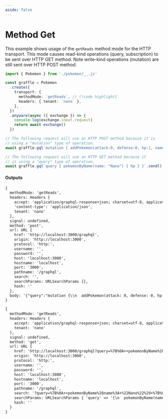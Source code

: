 ```yaml
---
aside: false
---
```


# Method Get

This example shows usage of the `getReads` method mode for the HTTP transport. This mode causes read-kind operations (query, subscription)
to be sent over HTTP GET method. Note write-kind operations (mutation) are still sent over HTTP POST method.

<!-- dprint-ignore-start -->
```ts twoslash
import { Pokemon } from './pokemon/__.js'

const graffle = Pokemon
  .create({
    transport: {
      methodMode: `getReads`, // [!code highlight]
      headers: { tenant: `nano` },
    },
  })
  .anyware(async ({ exchange }) => {
    console.log(exchange.input.request)
    return await exchange()
  })

// The following request will use an HTTP POST method because it is
// using a "mutation" type of operation.
await graffle.gql`mutation { addPokemon(attack:0, defense:0, hp:1, name:"Nano", type: grass) { name } }`.send()

// The following request will use an HTTP GET method because it
// is using a "query" type of operation.
await graffle.gql`query { pokemonByName(name: "Nano") { hp } }`.send()
```
<!-- dprint-ignore-end -->

#### Outputs

<!-- dprint-ignore-start -->
```txt
{
  methodMode: 'getReads',
  headers: Headers {
    accept: 'application/graphql-response+json; charset=utf-8, application/json; charset=utf-8',
    'content-type': 'application/json',
    tenant: 'nano'
  },
  signal: undefined,
  method: 'post',
  url: URL {
    href: 'http://localhost:3000/graphql',
    origin: 'http://localhost:3000',
    protocol: 'http:',
    username: '',
    password: '',
    host: 'localhost:3000',
    hostname: 'localhost',
    port: '3000',
    pathname: '/graphql',
    search: '',
    searchParams: URLSearchParams {},
    hash: ''
  },
  body: '{"query":"mutation {\\n  addPokemon(attack: 0, defense: 0, hp: 1, name: \\"Nano\\", type: grass) {\\n    name\\n  }\\n}"}'
}
```
<!-- dprint-ignore-end -->
<!-- dprint-ignore-start -->
```txt
{
  methodMode: 'getReads',
  headers: Headers {
    accept: 'application/graphql-response+json; charset=utf-8, application/json; charset=utf-8',
    tenant: 'nano'
  },
  signal: undefined,
  method: 'get',
  url: URL {
    href: 'http://localhost:3000/graphql?query=%7B%0A++pokemonByName%28name%3A+%22Nano%22%29+%7B%0A++++hp%0A++%7D%0A%7D',
    origin: 'http://localhost:3000',
    protocol: 'http:',
    username: '',
    password: '',
    host: 'localhost:3000',
    hostname: 'localhost',
    port: '3000',
    pathname: '/graphql',
    search: '?query=%7B%0A++pokemonByName%28name%3A+%22Nano%22%29+%7B%0A++++hp%0A++%7D%0A%7D',
    searchParams: URLSearchParams { 'query' => '{\n  pokemonByName(name: "Nano") {\n    hp\n  }\n}' },
    hash: ''
  }
}
```
<!-- dprint-ignore-end -->
